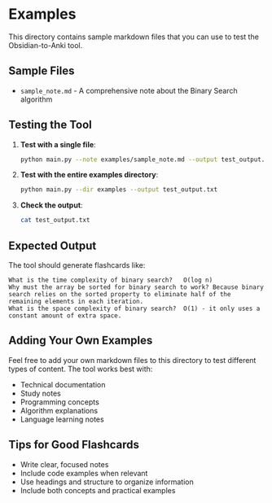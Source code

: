 # Examples

This directory contains sample markdown files that you can use to test the Obsidian-to-Anki tool.

## Sample Files

- `sample_note.md` - A comprehensive note about the Binary Search algorithm

## Testing the Tool

1. **Test with a single file**:
   ```bash
   python main.py --note examples/sample_note.md --output test_output.txt
   ```

2. **Test with the entire examples directory**:
   ```bash
   python main.py --dir examples --output test_output.txt
   ```

3. **Check the output**:
   ```bash
   cat test_output.txt
   ```

## Expected Output

The tool should generate flashcards like:
```
What is the time complexity of binary search?	O(log n)
Why must the array be sorted for binary search to work?	Because binary search relies on the sorted property to eliminate half of the remaining elements in each iteration.
What is the space complexity of binary search?	O(1) - it only uses a constant amount of extra space.
```

## Adding Your Own Examples

Feel free to add your own markdown files to this directory to test different types of content. The tool works best with:

- Technical documentation
- Study notes
- Programming concepts
- Algorithm explanations
- Language learning notes

## Tips for Good Flashcards

- Write clear, focused notes
- Include code examples when relevant
- Use headings and structure to organize information
- Include both concepts and practical examples 